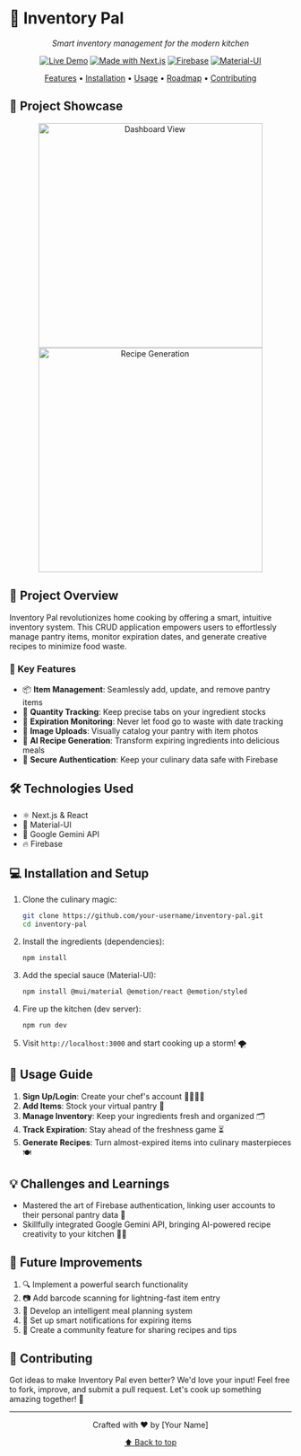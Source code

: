 # 🥘 Inventory Pal

<div align="center">


*Smart inventory management for the modern kitchen*

[![Live Demo](https://img.shields.io/badge/demo-online-green.svg)](https://pantry-app-ncod.vercel.app)
[![Made with Next.js](https://img.shields.io/badge/Made%20with-Next.js-000000?style=flat&logo=Next.js&logoColor=white)](https://nextjs.org/)
[![Firebase](https://img.shields.io/badge/Firebase-FFCA28?style=flat&logo=firebase&logoColor=black)](https://firebase.google.com/)
[![Material-UI](https://img.shields.io/badge/Material--UI-0081CB?style=flat&logo=material-ui&logoColor=white)](https://mui.com/)

[Features](#-key-features) • [Installation](#-installation-and-setup) • [Usage](#-usage-guide) • [Roadmap](#-future-improvements) • [Contributing](#-contributing)

</div>

## 📸 Project Showcase

<div align="center">
<img src="path/to/screenshot1.png" alt="Dashboard View" width="400"/>
<img src="path/to/screenshot2.png" alt="Recipe Generation" width="400"/>
</div>

## 🌟 Project Overview

Inventory Pal revolutionizes home cooking by offering a smart, intuitive inventory system. This CRUD application empowers users to effortlessly manage pantry items, monitor expiration dates, and generate creative recipes to minimize food waste.

### 🎯 Key Features

- 📦 **Item Management**: Seamlessly add, update, and remove pantry items
- 🔢 **Quantity Tracking**: Keep precise tabs on your ingredient stocks
- 📅 **Expiration Monitoring**: Never let food go to waste with date tracking
- 📸 **Image Uploads**: Visually catalog your pantry with item photos
- 🍳 **AI Recipe Generation**: Transform expiring ingredients into delicious meals
- 🔐 **Secure Authentication**: Keep your culinary data safe with Firebase

## 🛠 Technologies Used

- ⚛️ Next.js & React
- 🎨 Material-UI
- 🤖 Google Gemini API
- 🔥 Firebase

## 💻 Installation and Setup

1. Clone the culinary magic:
   ```bash
   git clone https://github.com/your-username/inventory-pal.git
   cd inventory-pal
   ```

2. Install the ingredients (dependencies):
   ```bash
   npm install
   ```

3. Add the special sauce (Material-UI):
   ```bash
   npm install @mui/material @emotion/react @emotion/styled
   ```

4. Fire up the kitchen (dev server):
   ```bash
   npm run dev
   ```

5. Visit `http://localhost:3000` and start cooking up a storm! 🌪️

## 📘 Usage Guide

1. **Sign Up/Login**: Create your chef's account 👨‍🍳👩‍🍳
2. **Add Items**: Stock your virtual pantry 🧺
3. **Manage Inventory**: Keep your ingredients fresh and organized 🗂
4. **Track Expiration**: Stay ahead of the freshness game ⏳
5. **Generate Recipes**: Turn almost-expired items into culinary masterpieces 🍽

## 💡 Challenges and Learnings

- Mastered the art of Firebase authentication, linking user accounts to their personal pantry data 🔐
- Skillfully integrated Google Gemini API, bringing AI-powered recipe creativity to your kitchen 🤖🍳

## 🚀 Future Improvements

1. 🔍 Implement a powerful search functionality
2. 📷 Add barcode scanning for lightning-fast item entry
3. 📅 Develop an intelligent meal planning system
4. 🔔 Set up smart notifications for expiring items
5. 🤝 Create a community feature for sharing recipes and tips

## 🤝 Contributing

Got ideas to make Inventory Pal even better? We'd love your input! Feel free to fork, improve, and submit a pull request. Let's cook up something amazing together! 🍲



---

<div align="center">

Crafted with ❤️ by [Your Name]

[⬆ Back to top](#-inventory-pal)

</div>
